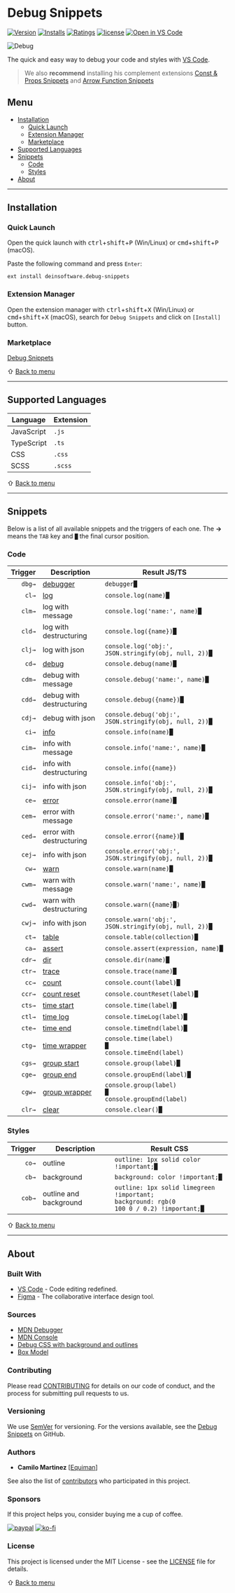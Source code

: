 # Debug Snippets

[![Version](https://vsmarketplacebadge.apphb.com/version/deinsoftware.debug-snippets.svg?color=blue&label=version)](https://marketplace.visualstudio.com/items?itemName=deinsoftware.debug-snippets)
[![Installs](https://vsmarketplacebadge.apphb.com/installs/deinsoftware.debug-snippets.svg)](https://marketplace.visualstudio.com/items?itemName=deinsoftware.debug-snippets)
[![Ratings](https://vsmarketplacebadge.apphb.com/rating/deinsoftware.debug-snippets.svg)](https://marketplace.visualstudio.com/items?itemName=deinsoftware.debug-snippets)
[![license](https://img.shields.io/github/license/deinsoftware/vscode-debug-snippets)](LICENSE.md)
[![Open in VS Code](https://img.shields.io/static/v1?logo=visualstudiocode&label=&message=Open%20in%20Visual%20Studio%20Code&labelColor=2c2c32&color=007acc&logoColor=007acc)](https://open.vscode.dev/deinsoftware/vscode-debug-snippets)

![Debug](https://raw.githubusercontent.com/deinsoftware/vscode-debug-snippets/main/.github/social/preview.png 'Debug Snippets')

The quick and easy way to debug your code and styles with [VS Code](https://code.visualstudio.com/).

> We also **recommend** installing his complement extensions [Const & Props Snippets](https://marketplace.visualstudio.com/items?itemName=deinsoftware.const-props-snippets) and [Arrow Function Snippets](https://marketplace.visualstudio.com/items?itemName=deinsoftware.arrow-function-snippets)

## Menu

- [Installation](#installation)
  - [Quick Launch](#quick-launch)
  - [Extension Manager](#extension-manager)
  - [Marketplace](#marketplace)
- [Supported Languages](#supported-languages)
- [Snippets](#snippets)
  - [Code](#code)
  - [Styles](#styles)
- [About](#about)

---

## Installation

### Quick Launch

Open the quick launch with <kbd>ctrl</kbd>+<kbd>shift</kbd>+<kbd>P</kbd> (Win/Linux) or <kbd>cmd</kbd>+<kbd>shift</kbd>+<kbd>P</kbd> (macOS).

Paste the following command and press `Enter`:

```shell
ext install deinsoftware.debug-snippets
```

### Extension Manager

Open the extension manager with <kbd>ctrl</kbd>+<kbd>shift</kbd>+<kbd>X</kbd> (Win/Linux) or <kbd>cmd</kbd>+<kbd>shift</kbd>+<kbd>X</kbd> (macOS), search for `Debug Snippets` and click on `[Install]` button.

### Marketplace

[Debug Snippets](https://marketplace.visualstudio.com/items?itemName=deinsoftware.debug-snippets)

⇧ [Back to menu](#menu)

---

## Supported Languages

| Language   | Extension |
| ---------- | --------- |
| JavaScript | `.js`     |
| TypeScript | `.ts`     |
| CSS        | `.css`    |
| SCSS       | `.scss`   |

⇧ [Back to menu](#menu)

---

## Snippets

Below is a list of all available snippets and the triggers of each one. The **→** means the `TAB` key and `█` the final cursor position.

### Code

| Trigger | Description                                                                                        | Result JS/TS                                                        |
| ------: | -------------------------------------------------------------------------------------------------- | ------------------------------------------------------------------- |
|  `dbg→` | [debugger](https://developer.mozilla.org/en-US/docs/Web/JavaScript/Reference/Statements/debugger)  | `debugger█`                                                         |
|   `cl→` | [log](https://developer.mozilla.org/en-US/docs/Web/API/Console/log)                                | `console.log(name)█`                                                |
|  `clm→` |   log with message                                                                                 | `console.log('name:', name)█`                                       |
|  `cld→` |   log with destructuring                                                                           | `console.log({name})█`                                              |
|  `clj→` |   log with json                                                                                    | `console.log('obj:', JSON.stringify(obj, null, 2))█`                |
|   `cd→` | [debug](https://developer.mozilla.org/en-US/docs/Web/API/Console/debug)                            | `console.debug(name)█`                                              |
|  `cdm→` |   debug with message                                                                               | `console.debug('name:', name)█`                                     |
|  `cdd→` |   debug with destructuring                                                                         | `console.debug({name})█`                                            |
|  `cdj→` |   debug with json                                                                                  | `console.debug('obj:', JSON.stringify(obj, null, 2))█`              |
|   `ci→` | [info](https://developer.mozilla.org/en-US/docs/Web/API/Console/info)                              | `console.info(name)█`                                               |
|  `cim→` |   info with message                                                                                | `console.info('name:', name)█`                                      |
|  `cid→` |   info with destructuring                                                                          | `console.info({name})`                                              |
|  `cij→` |   info with json                                                                                   | `console.info('obj:', JSON.stringify(obj, null, 2))█`               |
|   `ce→` | [error](https://developer.mozilla.org/en-US/docs/Web/API/Console/error)                            | `console.error(name)█`                                              |
|  `cem→` |   error with message                                                                               | `console.error('name:', name)█`                                     |
|  `ced→` |   error with destructuring                                                                         | `console.error({name})█`                                            |
|  `cej→` |   info with json                                                                                   | `console.error('obj:', JSON.stringify(obj, null, 2))█`              |
|   `cw→` | [warn](https://developer.mozilla.org/en-US/docs/Web/API/Console/warn)                              | `console.warn(name)█`                                               |
|  `cwm→` |   warn with message                                                                                | `console.warn('name:', name)█`                                      |
|  `cwd→` |   warn with destructuring                                                                          | `console.warn({name}█)`                                             |
|  `cwj→` |   info with json                                                                                   | `console.warn('obj:', JSON.stringify(obj, null, 2))█`               |
|   `ct→` | [table](https://developer.mozilla.org/en-US/docs/Web/API/Console/table)                            | `console.table(collection)█`                                        |
|   `ca→` | [assert](https://developer.mozilla.org/en-US/docs/Web/API/Console/assert)                          | `console.assert(expression, name)█`                                 |
|  `cdr→` | [dir](https://developer.mozilla.org/en-US/docs/Web/API/Console/dir)                                | `console.dir(name)█`                                                |
|  `ctr→` | [trace](https://developer.mozilla.org/en-US/docs/Web/API/Console/trace)                            | `console.trace(name)█`                                              |
|   `cc→` | [count](https://developer.mozilla.org/en-US/docs/Web/API/Console/count)                            | `console.count(label)█`                                             |
|  `ccr→` | [count reset](https://developer.mozilla.org/en-US/docs/Web/API/Console/countReset)                 | `console.countReset(label)█`                                        |
|  `cts→` | [time start](https://developer.mozilla.org/en-US/docs/Web/API/Console/time)                        | `console.time(label)█`                                              |
|  `ctl→` | [time log](https://developer.mozilla.org/en-US/docs/Web/API/console/timeLog)                       | `console.timeLog(label)█`                                           |
|  `cte→` | [time end](https://developer.mozilla.org/en-US/docs/Web/API/console/timeEnd)                       | `console.timeEnd(label)█`                                           |
|  `ctg→` | [time wrapper](https://developer.mozilla.org/en-US/docs/Web/API/Console/time)                        | <code>console.time(label)<br/>█<br/>console.timeEnd(label)</code>   |
|  `cgs→` | [group start](https://developer.mozilla.org/en-US/docs/Web/API/Console/group)                      | `console.group(label)█`                                             |
|  `cge→` | [group end](https://developer.mozilla.org/en-US/docs/Web/API/console/groupEnd)                     | `console.groupEnd(label)█`                                          |
|  `cgw→` | [group wrapper](https://developer.mozilla.org/en-US/docs/Web/API/Console/time)                       | <code>console.group(label)<br/>█<br/>console.groupEnd(label)</code> |
|  `clr→` | [clear](https://developer.mozilla.org/en-US/docs/Web/API/Console/clear)                            | `console.clear()█`                                                  |

### Styles

| Trigger | Description                     | Result CSS                                                                                            |
| ------: | ------------------------------- | ----------------------------------------------------------------------------------------------------- |
|   `co→` | outline                         | `outline: 1px solid color !important;█`                                                               |
|   `cb→` | background                      | `background: color !important;█`                                                                      |
|  `cob→` | outline and background          | <code>outline: 1px solid limegreen !important;<br/>background: rgb(0 100 0 / 0.2) !important;█</code> |

⇧ [Back to menu](#menu)

---

## About

### Built With

- [VS Code](https://code.visualstudio.com/) - Code editing redefined.
- [Figma](https://www.figma.com/) - The collaborative interface design tool.

### Sources

- [MDN Debugger](https://developer.mozilla.org/en-US/docs/Web/JavaScript/Reference/Statements/debugger)
- [MDN Console](https://developer.mozilla.org/en-US/docs/Web/API/console)
- [Debug CSS with background and outlines](https://codepen.io/kevinpowell/pen/XWZBwWz)
- [Box Model](https://codepen.io/carolineartz/pen/ogVXZj)

### Contributing

Please read [CONTRIBUTING](CONTRIBUTING.md) for details on our code of conduct, and the process for submitting pull requests to us.

### Versioning

We use [SemVer](http://semver.org/) for versioning. For the versions available, see the [Debug Snippets](https://github.com/deinsoftware/vscode-debug-snippets/tags) on GitHub.

### Authors

- **Camilo Martinez** [[Equiman](http://github.com/equiman)]

See also the list of [contributors](https://github.com/deinsoftware/vscode-debug-snippets/contributors) who participated in this project.

### Sponsors

If this project helps you, consider buying me a cup of coffee.

[![paypal](https://img.shields.io/badge/-PayPal-gray?style=flat&labelColor=00457C&logo=paypal&logoColor=white&link=https://paypal.me/equiman/3)](https://paypal.me/equiman/3)
[![ko-fi](https://img.shields.io/badge/-Ko–Fi-gray?style=flat&labelColor=fd444a&logo=ko-fi&logoColor=white&link=https://ko-fi.com/equiman)](https://ko-fi.com/equiman)

### License

This project is licensed under the MIT License - see the [LICENSE](LICENSE.md) file for details.

⇧ [Back to menu](#menu)
